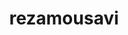 ---
_build:
  list: false
  publishResources: false
  render: false
title: "rezamousavi"
name: "Reza Mousavi"
avatar: "https://secure.gravatar.com/avatar/bb3af31e4ea85a0301a14356984a1dac?s=300&d=mm&r=g"
bio: "Serial Entrepreneur, Founder & CEO at PBXDom, Software Architect, Frequent reader, Fan of adventure travel"
---